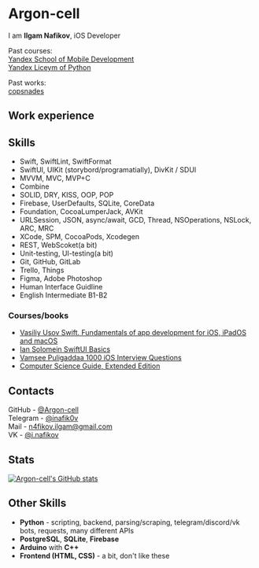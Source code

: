 # Argon-cell
I am **Ilgam Nafikov**, iOS Developer

Past courses:<br />
[Yandex School of Mobile Development](https://yandex.ru/yaintern/schools/mobile)<br />
[Yandex Liceym of Python](https://lyceum.yandex.ru)

Past works:<br />
[copsnades](https://apps.apple.com/ru/app/copsnades/id6446145365)

## Work experience

## Skills
- Swift, SwiftLint, SwiftFormat
- SwiftUI, UIKit (storybord/programatially), DivKit / SDUI
- MVVM, MVC, MVP+C
- Combine
- SOLID, DRY, KISS, OOP, POP
- Firebase, UserDefaults, SQLite, CoreData
- Foundation, CocoaLumperJack, AVKit
- URLSession, JSON, async/await, GCD, Thread, NSOperations, NSLock, ARC, MRC
- XCode, SPM, CocoaPods, Xcodegen
- REST, WebScoket(a bit)
- Unit-testing, UI-testing(a bit)
- Git, GitHub, GitLab
- Trello, Things
- Figma, Adobe Photoshop
- Human Interface Guidline
- English Intermediate B1-B2

### Courses/books
- [Vasiliy Usov Swift. Fundamentals of app development for iOS, iPadOS and macOS](https://www.litres.ru/vasiliy-usov/swift-osnovy-razrabotki-prilozheniy-pod-ios-i-macos-24426226/otzivi/)
- [Ian Solomein SwiftUI Basics](https://www.youtube.com/playlist?list=PLUb9K99oQb2t7TIFVQbht6KxWvJApvRu4)
- [Vamsee Puligaddaa 1000 iOS Interview Questions](https://drive.google.com/file/d/1ZeOrQGU9EDe_pLgnGILHZxxdWVxkkivZ/view?usp=sharing)
- [Computer Science Guide, Extended Edition](https://www.litres.ru/book/vilyam-springer/gid-po-computer-science-rasshirennoe-izdanie-64082076/)

## Contacts
GitHub - [@Argon-cell](https://github.com/Argon-cell)\
Telegram - [@inafik0v](https://inafik0v.t.me/)\
Mail - [n4fikov.ilgam@gmail.com](mailto:\n4fikov.ilgam@gmail.com)\
VK - [@i.nafikov](https://vk.com/i.nafik0v)

## Stats
[![Argon-cell's GitHub stats](https://github-readme-stats-sigma-five.vercel.app/api?username=Argon-cell&show_icons=true&theme=dark)](https://github.com/anuraghazra/github-readme-stats)

## Other Skills
- **Python** - scripting, backend, parsing/scraping, telegram/discord/vk bots, requests, many different APIs
- **PostgreSQL**, **SQLite**, **Firebase**
- **Arduino** with **C++**
- **Frontend (HTML, CSS)** - a bit, don't like these
